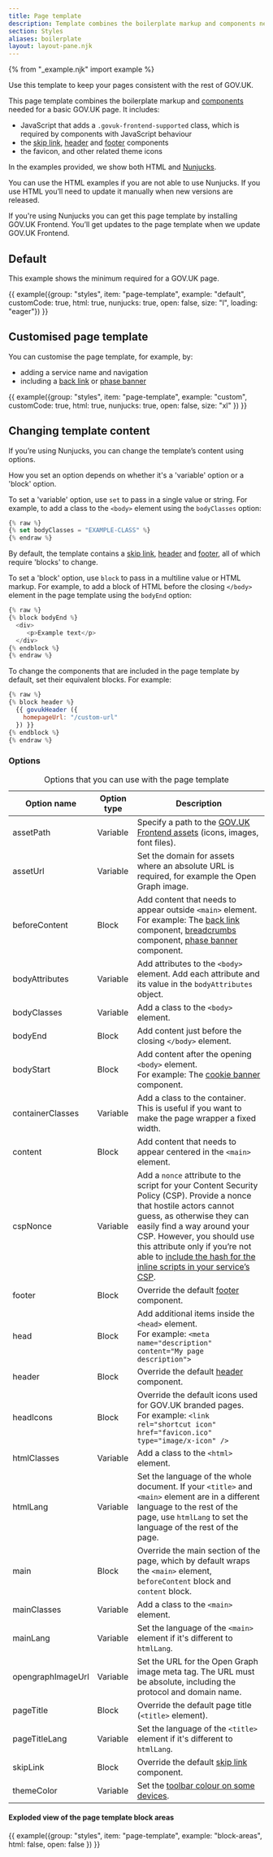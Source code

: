 ```yaml
---
title: Page template
description: Template combines the boilerplate markup and components needed for a basic GOV.UK page
section: Styles
aliases: boilerplate
layout: layout-pane.njk
---
```


{% from "_example.njk" import example %}

Use this template to keep your pages consistent with the rest of GOV.UK.

This page template combines the boilerplate markup and [components](/components/) needed for a basic GOV.UK page. It includes:

- JavaScript that adds a `.govuk-frontend-supported` class, which is required by components with JavaScript behaviour
- the [skip link](/components/skip-link/), [header](/components/header/) and [footer](/components/footer/) components
- the favicon, and other related theme icons

In the examples provided, we show both HTML and [Nunjucks](https://frontend.design-system.service.gov.uk/use-nunjucks/).

You can use the HTML examples if you are not able to use Nunjucks. If you use HTML you’ll need to update it manually when new versions are released.

If you're using Nunjucks you can get this page template by installing GOV.UK Frontend.
You’ll get updates to the page template when we update GOV.UK Frontend.


## Default

This example shows the minimum required for a GOV.UK page.

{{ example({group: "styles", item: "page-template", example: "default", customCode: true, html: true, nunjucks: true, open: false, size: "l", loading: "eager"}) }}

## Customised page template

You can customise the page template, for example, by:

- adding a service name and navigation
- including a [back link](/components/back-link/) or [phase banner](/components/phase-banner/)


{{ example({group: "styles", item: "page-template", example: "custom", customCode: true, html: true, nunjucks: true, open: false, size: "xl" }) }}

## Changing template content

If you’re using Nunjucks, you can change the template’s content using options.

How you set an option depends on whether it's a 'variable' option or a 'block' option.

To set a 'variable' option, use `set` to pass in a single value or string. For example, to add a class to the `<body>` element using the `bodyClasses` option:

```javascript
{% raw %}
{% set bodyClasses = "EXAMPLE-CLASS" %}
{% endraw %}
```

By default, the template contains a [skip link](/components/skip-link/), [header](/components/header/) and [footer](/components/footer/), all of which require 'blocks' to change.

To set a 'block' option, use `block` to pass in a multiline value or HTML markup. For example, to add a block of HTML before the closing `</body>` element in the page template using the `bodyEnd` option:

```javascript
{% raw %}
{% block bodyEnd %}
  <div>
     <p>Example text</p>
  </div>
{% endblock %}
{% endraw %}
```

To change the components that are included in the page template by default, set their equivalent blocks. For example:

```javascript
{% raw %}
{% block header %}
  {{ govukHeader ({
    homepageUrl: "/custom-url"
  }) }}
{% endblock %}
{% endraw %}
```

### Options

<table class="govuk-table app-table--constrained">
  <caption class="govuk-table__caption govuk-visually-hidden">Options that you can use with the page template</caption>
  <thead class="govuk-table__head">
    <tr class="govuk-table__row">
      <th class="govuk-table__header" scope="col">Option name</th>
      <th class="govuk-table__header" scope="col">Option type</th>
      <th class="govuk-table__header" scope="col">Description</th>
    </tr>
  </thead>
  <tbody class="govuk-table__body">
    <tr class="govuk-table__row">
      <td class="govuk-table__cell">assetPath</td>
      <td class="govuk-table__cell">Variable</td>
      <td class="govuk-table__cell">
        Specify a path to the <a href="https://frontend.design-system.service.gov.uk/importing-css-assets-and-javascript/#font-and-image-assets">GOV.UK Frontend assets</a> (icons, images, font files).
      </td>
    </tr>
    <tr class="govuk-table__row">
      <td class="govuk-table__cell">assetUrl</td>
      <td class="govuk-table__cell">Variable</td>
      <td class="govuk-table__cell">Set the domain for assets where an absolute URL is required, for example the Open Graph image.</td>
    </tr>
    <tr class="govuk-table__row">
      <td class="govuk-table__cell">beforeContent</td>
      <td class="govuk-table__cell">Block</td>
      <td class="govuk-table__cell">
        Add content that needs to appear outside <code>&lt;main&gt;</code> element.
        <br>
        For example: The <a class="govuk-link" href="/components/back-link/">back link</a> component, <a class="govuk-link" href="/components/breadcrumbs/">breadcrumbs</a> component,
        <a class="govuk-link" href="/components/phase-banner/">phase banner</a> component.
      </td>
    </tr>
    <tr class="govuk-table__row">
      <td class="govuk-table__cell">bodyAttributes</td>
      <td class="govuk-table__cell">Variable</td>
      <td class="govuk-table__cell">Add attributes to the <code>&lt;body&gt;</code> element. Add each attribute and its value in the <code>bodyAttributes</code> object.</td>
    </tr>
    <tr class="govuk-table__row">
      <td class="govuk-table__cell">bodyClasses</td>
      <td class="govuk-table__cell">Variable</td>
      <td class="govuk-table__cell">Add a class to the <code>&lt;body&gt;</code> element.</td>
    </tr>
    <tr class="govuk-table__row">
      <td class="govuk-table__cell">bodyEnd</td>
      <td class="govuk-table__cell">Block</td>
      <td class="govuk-table__cell">
        Add content just before the closing <code>&lt;/body&gt;</code> element.
      </td>
    </tr>
    <tr class="govuk-table__row">
      <td class="govuk-table__cell">bodyStart</td>
      <td class="govuk-table__cell">Block</td>
      <td class="govuk-table__cell">
        Add content after the opening <code>&lt;body&gt;</code> element.
        <br>
        For example: The <a class="govuk-link" href="/components/cookie-banner/">cookie banner</a> component.
      </td>
    </tr>
    <tr class="govuk-table__row">
      <td class="govuk-table__cell">containerClasses</td>
      <td class="govuk-table__cell">Variable</td>
      <td class="govuk-table__cell">Add a class to the container. This is useful if you want to make the page wrapper a fixed width.</td>
    </tr>
    <tr class="govuk-table__row">
      <td class="govuk-table__cell">content</td>
      <td class="govuk-table__cell">Block</td>
      <td class="govuk-table__cell">
        Add content that needs to appear centered in the <code>&lt;main&gt;</code> element.
      </td>
    </tr>
    <tr class="govuk-table__row">
      <td class="govuk-table__cell">cspNonce</td>
      <td class="govuk-table__cell">Variable</td>
      <td class="govuk-table__cell">
        Add a <code>nonce</code> attribute to the script for your Content Security Policy (CSP). Provide a nonce that hostile actors cannot guess, as otherwise they can easily find a way around your CSP. However, you should use this attribute only if you’re not able to <a class="govuk-link" href="https://frontend.design-system.service.gov.uk/importing-css-assets-and-javascript/#if-your-javascript-is-not-working-properly">include the hash for the inline scripts in your service’s CSP</a>.
      </td>
    </tr>
    <tr class="govuk-table__row">
      <td class="govuk-table__cell">footer</td>
      <td class="govuk-table__cell">Block</td>
      <td class="govuk-table__cell">
        Override the default <a class="govuk-link" href="/components/footer/">footer</a> component.
      </td>
    </tr>
    <tr class="govuk-table__row">
      <td class="govuk-table__cell">head</td>
      <td class="govuk-table__cell">Block</td>
      <td class="govuk-table__cell">
        Add additional items inside the <code>&lt;head&gt;</code> element.
        <br>
        For example: <code>&lt;meta name="description" content="My page description"&gt;</code>
      </td>
    </tr>
    <tr class="govuk-table__row">
      <td class="govuk-table__cell">header</td>
      <td class="govuk-table__cell">Block</td>
      <td class="govuk-table__cell">
        Override the default <a class="govuk-link" href="/components/header/">header</a> component.
      </td>
    </tr>
    <tr class="govuk-table__row">
      <td class="govuk-table__cell">headIcons</td>
      <td class="govuk-table__cell">Block</td>
      <td class="govuk-table__cell">
        Override the default icons used for GOV.UK branded pages.
        <br>
        For example: <code>&lt;link rel="shortcut icon" href="favicon.ico" type="image/x-icon" /&gt;</code>
      </td>
    </tr>
    <tr class="govuk-table__row">
      <td class="govuk-table__cell">htmlClasses</td>
      <td class="govuk-table__cell">Variable</td>
      <td class="govuk-table__cell">Add a class to the <code>&lt;html&gt;</code> element.</td>
    </tr>
    <tr class="govuk-table__row">
      <td class="govuk-table__cell">htmlLang</td>
      <td class="govuk-table__cell">Variable</td>
      <td class="govuk-table__cell">Set the language of the whole document. If your <code>&lt;title&gt;</code> and <code>&lt;main&gt;</code> element are in a different language to the rest of the page, use <code>htmlLang</code> to set the language of the rest of the page.</td>
    </tr>
    <tr class="govuk-table__row">
      <td class="govuk-table__cell">main</td>
      <td class="govuk-table__cell">Block</td>
      <td class="govuk-table__cell">
        Override the main section of the page, which by default wraps the <code>&lt;main&gt;</code> element, <code>beforeContent</code> block and <code>content</code> block.
      </td>
    </tr>
    <tr class="govuk-table__row">
      <td class="govuk-table__cell">mainClasses</td>
      <td class="govuk-table__cell">Variable</td>
      <td class="govuk-table__cell">Add a class to the <code>&lt;main&gt;</code> element. </td>
    </tr>
    <tr class="govuk-table__row">
      <td class="govuk-table__cell">mainLang</td>
      <td class="govuk-table__cell">Variable</td>
      <td class="govuk-table__cell">
        Set the language of the <code>&lt;main&gt;</code> element if it's different to <code>htmlLang</code>.
      </td>
    </tr>
    <tr class="govuk-table__row">
      <td class="govuk-table__cell">opengraphImageUrl</td>
      <td class="govuk-table__cell">Variable</td>
      <td class="govuk-table__cell">Set the URL for the Open Graph image meta tag. The URL must be absolute, including the protocol and domain name.</td>
    </tr>
    <tr class="govuk-table__row">
      <td class="govuk-table__cell">pageTitle</td>
      <td class="govuk-table__cell">Block</td>
      <td class="govuk-table__cell">
        Override the default page title (<code>&lt;title&gt;</code> element).
      </td>
    </tr>
    <tr class="govuk-table__row">
      <td class="govuk-table__cell">pageTitleLang</td>
      <td class="govuk-table__cell">Variable</td>
      <td class="govuk-table__cell">
        Set the language of the <code>&lt;title&gt;</code> element if it's different to <code>htmlLang</code>.
      </td>
    </tr>
    <tr class="govuk-table__row">
      <td class="govuk-table__cell">skipLink</td>
      <td class="govuk-table__cell">Block</td>
      <td class="govuk-table__cell">
        Override the default <a class="govuk-link" href="/components/skip-link/">skip link</a> component.
      </td>
    </tr>
    <tr class="govuk-table__row">
      <td class="govuk-table__cell">themeColor</td>
      <td class="govuk-table__cell">Variable</td>
      <td class="govuk-table__cell">
        Set the <a href="https://developers.google.com/web/updates/2014/11/Support-for-theme-color-in-Chrome-39-for-Android">toolbar colour on some devices</a>.
      </td>
    </tr>
  </tbody>
</table>

#### Exploded view of the page template block areas

{{ example({group: "styles", item: "page-template", example: "block-areas", html: false, open: false }) }}
